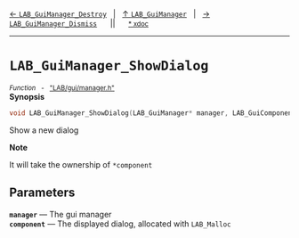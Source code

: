 [&#8592; `LAB_GuiManager_Destroy`](LAB--gui--lab_guimanager--lab_guimanager_destroy.md)&nbsp;&nbsp;&nbsp;|&nbsp;&nbsp;&nbsp;[&#8593; `LAB_GuiManager`](LAB--gui--lab_guimanager.md)&nbsp;&nbsp;&nbsp;|&nbsp;&nbsp;&nbsp;[&#8594; `LAB_GuiManager_Dismiss`](LAB--gui--lab_guimanager--lab_guimanager_dismiss.md)&nbsp;&nbsp;&nbsp;&nbsp;&nbsp;&nbsp;||&nbsp;&nbsp;&nbsp;&nbsp;&nbsp;&nbsp;<small>[\* xdoc](../xdoc/LAB/gui.xmd#L266)</small>
***

# `LAB_GuiManager_ShowDialog`
<small>*Function* &nbsp; - &nbsp; ["LAB/gui/manager.h"](../include/LAB/gui/manager.h)</small>  
**Synopsis**

```cpp
void LAB_GuiManager_ShowDialog(LAB_GuiManager* manager, LAB_GuiComponent* component)
```

Show a new dialog

**Note**  

It will take the ownership of `*component`

## Parameters
**`manager`** &#8213; The gui manager  
**`component`** &#8213; The displayed dialog, allocated with `LAB_Malloc`  
